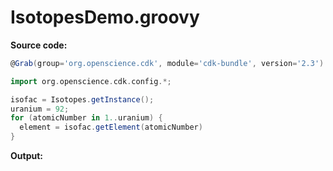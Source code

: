# IsotopesDemo.groovy
**Source code:**
```groovy
@Grab(group='org.openscience.cdk', module='cdk-bundle', version='2.3')

import org.openscience.cdk.config.*;

isofac = Isotopes.getInstance();
uranium = 92;
for (atomicNumber in 1..uranium) {
  element = isofac.getElement(atomicNumber)
}
```
**Output:**
```plain
```
